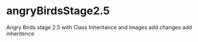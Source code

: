 # angryBirdsStage2.5
Angry Birds stage 2.5 with Class Inheritance and Images
add changes
add inheritence